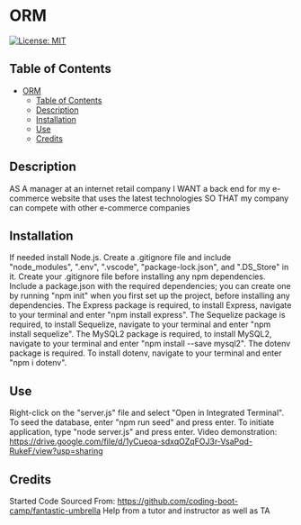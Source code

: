 # ORM
[![License: MIT](https://img.shields.io/badge/License-MIT-yellow.svg)](https://opensource.org/licenses/MIT)
## Table of Contents
- [ORM](#orm)
  - [Table of Contents](#table-of-contents)
  - [Description](#description)
  - [Installation](#installation)
  - [Use](#use)
  - [Credits](#credits)

## Description
AS A manager at an internet retail company
I WANT a back end for my e-commerce website that uses the latest technologies
SO THAT my company can compete with other e-commerce companies
## Installation
If needed install Node.js. Create a .gitignore file and include "node_modules", ".env", ".vscode", "package-lock.json", and ".DS_Store" in it. Create your .gitignore file before installing any npm dependencies. Include a package.json with the required dependencies; you can create one by running "npm init" when you first set up the project, before installing any dependencies. The Express package is required, to install Express, navigate to your terminal and enter "npm install express". The Sequelize package is required, to install Sequelize, navigate to your terminal and enter "npm install sequelize". The MySQL2 package is required, to install MySQL2, navigate to your terminal and enter "npm install --save mysql2". The dotenv package is required. To install dotenv, navigate to your terminal and enter "npm i dotenv".
## Use
Right-click on the "server.js" file and select "Open in Integrated Terminal". To seed the database, enter "npm run seed" and press enter. To initiate application, type "node server.js" and press enter.
Video demonstration: https://drive.google.com/file/d/1yCueoa-sdxqOZqFOJ3r-VsaPqd-RukeF/view?usp=sharing 
## Credits
Started Code Sourced From: https://github.com/coding-boot-camp/fantastic-umbrella Help from a tutor and instructor as well as TA
